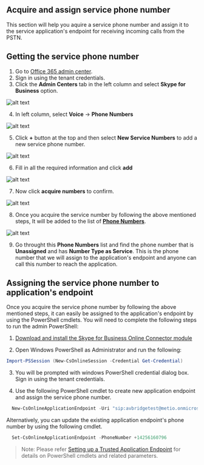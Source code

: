  ## Acquire and assign service phone number
 
 This section will help you aquire a service phone number and assign it to the service application's endpoint for receiving incoming calls from the PSTN.
 
## Getting the service phone number

1. Go to [Office 365 admin center](https://portal.office.com/adminportal/home).
2. Sign in using the tenant credentials. 
3. Click the **Admin Centers** tab in the left  column and select **Skype for Business** option.
  
  ![alt text](images/ServiceNumberPicture1.png "image")

4. In left column, select **Voice** -> **Phone Numbers**

  ![alt text](images/ServiceNumberPicture2.png "image")

5. Click **+** button at the top and then select **New Service Numbers** to add a new service phone number.

  ![alt text](images/ServiceNumberPicture3.png "image")

6. Fill in all the required information and click **add**

  ![alt text](images/ServiceNumberPicture4.png "image")

7. Now click **acquire numbers** to confirm.

  ![alt text](images/ServiceNumberPicture5.png "image")


8. Once you acquire the service number by following the above mentioned steps, It will be added to the list of **[Phone Numbers](https://admin0a.online.lync.com/LSCP/Voice.aspx)**.

  ![alt text](images/ServiceNumberPicture2.png "image")

9. Go throught this **Phone Numbers** list and find the phone number that is **Unassigned** and has **Number Type as Service**. This is the phone number that we will assign to the application's endpoint and anyone can call this number to reach the application. 

## Assigning the service phone number to application's endpoint

Once you acquire the service phone number by following the above mentioned steps, it can easily be assigned to the application's endpoint by using the PowerShell cmdlets. You will need to complete the following steps to run the admin PowerShell:

1. [Download and install the Skype for Business Online Connector module](http://go.microsoft.com/fwlink/?LinkId=294688)

2. Open Windows PowerShell as Administrator and run the following:

```PowerShell
Import-PSSession (New-CsOnlineSession -Credential Get-Credential)
```

3. You will be prompted with windows PowerShell credential dialog box. Sign in using the tenant credentials.

4. Use the following PowerShell cmdlet to create new application endpoint and assign  the service phone number.  

```PowerShell
  New-CsOnlineApplicationEndpoint -Uri "sip:avbridgetest@metio.onmicrosoft.com" -ApplicationId "8f851ab7-e245-4ec2-ac8f-7db14cc8fcf7" -Name "AVBridgeTest" -PhoneNumber +14256160796

```
   Alternatively, you can update the existing application endpoint's phone number by using the following cmdlet.
  
  ```PowerShell
    Set-CsOnlineApplicationEndpoint -PhoneNumber +14256160796
  ```
>Note: Please refer [Setting up a Trusted Application Endpoint](./TrustedApplicationEndpoint.md) for details on PowerShell cmdlets and related parameters. 
